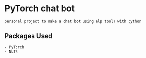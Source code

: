 # PyTorch chat bot
    personal project to make a chat bot using nlp tools with python

## Packages Used
    - PyTorch
    - NLTK
